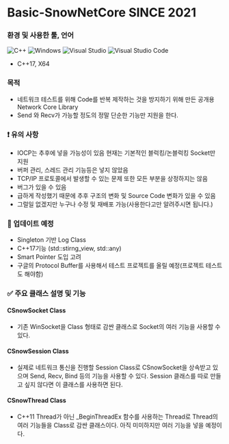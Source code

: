# Basic-SnowNetCore SINCE 2021

### 환경 및 사용한 툴, 언어
![C++](https://img.shields.io/badge/c++-%2300599C.svg?style=for-the-badge&logo=c%2B%2B&logoColor=white)
![Windows](https://img.shields.io/badge/Windows-0078D6?style=for-the-badge&logo=windows&logoColor=white)
![Visual Studio](https://img.shields.io/badge/Visual%20Studio-5C2D91.svg?style=for-the-badge&logo=visual-studio&logoColor=white)
![Visual Studio Code](https://img.shields.io/badge/Visual%20Studio%20Code-0078d7.svg?style=for-the-badge&logo=visual-studio-code&logoColor=white)
- C++17, X64

### 목적
- 네트워크 테스트를 위해 Code를 반복 제작하는 것을 방지하기 위해 만든 공개용 Network Core Library
- Send 와 Recv가 가능할 정도의 정말 단순한 기능만 지원을 한다.


### ❗️ 유의 사항
- IOCP는 추후에 넣을 가능성이 있음 현재는 기본적인 블럭킹/논블럭킹 Socket만 지원
- 버퍼 관리, 스레드 관리 기능등은 넣지 않았음
- TCP/IP 프로토콜에서 발생할 수 있는 문제 또한 모든 부분을 상정하지는 않음
- 버그가 있을 수 있음
- 급하게 작성했기 때문에 추후 구조의 변화 및 Source Code 변화가 있을 수 있음
- 그럴일 없겠지만 누구나 수정 및 재배포 가능(사용한다고만 알려주시면 됩니다.)


### 🔨 업데이트 예정
- Singleton 기반 Log Class
- C++17기능 (std::stirng_view, std::any)
- Smart Pointer 도입 고려
- 구글의 Protocol Buffer를 사용해서 테스트 프로젝트를 올릴 예정(프로젝트 테스트도 해야함)
  
 

### ✅ 주요 클래스 설명 및 기능

#### CSnowSocket Class
- 기존 WinSocket을 Class 형태로 감싼 클래스로 Socket의 여러 기능을 사용할 수 있다.

#### CSnowSession Class
- 실제로 네트워크 통신을 진행할 Session Class로 CSnowSocket을 상속받고 있으며 Send, Recv, Bind 등의 기능을 사용할 수 있다. Session 클래스를 따로 만들고 싶지 않다면 이 클래스를 사용하면 된다.
  
#### CSnowThread Class
- C++11 Thread가 아닌 _BeginThreadEx 함수를 사용하는 Thread로 Thread의 여러 기능들을 Class로 감싼 클래스이다. 아직 미미하지만 여러 기능을 넣을 예정이다.

  






